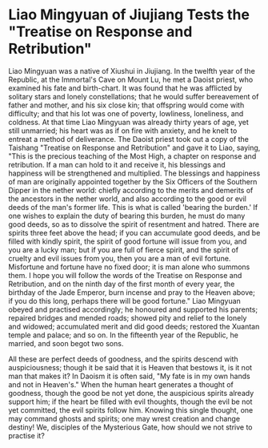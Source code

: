 # Liao Mingyuan of Jiujiang Tests the "Treatise on Response and Retribution"

Liao Mingyuan was a native of Xiushui in Jiujiang. In the twelfth year of the Republic, at the Immortal's Cave on Mount Lu, he met a Daoist priest, who examined his fate and birth-chart. It was found that he was afflicted by solitary stars and lonely constellations; that he would suffer bereavement of father and mother, and his six close kin; that offspring would come with difficulty; and that his lot was one of poverty, lowliness, loneliness, and coldness. At that time Liao Mingyuan was already thirty years of age, yet still unmarried; his heart was as if on fire with anxiety, and he knelt to entreat a method of deliverance. The Daoist priest took out a copy of the Taishang "Treatise on Response and Retribution" and gave it to Liao, saying, "This is the precious teaching of the Most High, a chapter on response and retribution. If a man can hold to it and receive it, his blessings and happiness will be strengthened and multiplied. The blessings and happiness of man are originally appointed together by the Six Officers of the Southern Dipper in the nether world: chiefly according to the merits and demerits of the ancestors in the nether world, and also according to the good or evil deeds of the man's former life. This is what is called 'bearing the burden.' If one wishes to explain the duty of bearing this burden, he must do many good deeds, so as to dissolve the spirit of resentment and hatred. There are spirits three feet above the head; if you can accumulate good deeds, and be filled with kindly spirit, the spirit of good fortune will issue from you, and you are a lucky man; but if you are full of fierce spirit, and the spirit of cruelty and evil issues from you, then you are a man of evil fortune. Misfortune and fortune have no fixed door; it is man alone who summons them. I hope you will follow the words of the Treatise on Response and Retribution, and on the ninth day of the first month of every year, the birthday of the Jade Emperor, burn incense and pray to the Heaven above; if you do this long, perhaps there will be good fortune." Liao Mingyuan obeyed and practised accordingly; he honoured and supported his parents; repaired bridges and mended roads; showed pity and relief to the lonely and widowed; accumulated merit and did good deeds; restored the Xuantan temple and palace; and so on. In the fifteenth year of the Republic, he married, and soon begot two sons.

All these are perfect deeds of goodness, and the spirits descend with auspiciousness; though it be said that it is Heaven that bestows it, is it not man that makes it? In Daoism it is often said, "My fate is in my own hands and not in Heaven's." When the human heart generates a thought of goodness, though the good be not yet done, the auspicious spirits already support him; if the heart be filled with evil thoughts, though the evil be not yet committed, the evil spirits follow him. Knowing this single thought, one may command ghosts and spirits; one may wrest creation and change destiny! We, disciples of the Mysterious Gate, how should we not strive to practise it?
